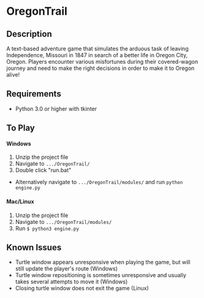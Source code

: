 # OregonTrail

## Description
A text-based adventure game that simulates the arduous task of leaving Independence, Missouri in 1847 in search of a better life in Oregon City, Oregon.  Players encounter various misfortunes during their covered-wagon journey and need to make the right decisions in order to make it to Oregon alive!

## Requirements
- Python 3.0 or higher with tkinter

## To Play
#### Windows
1. Unzip the project file
2. Navigate to `.../OregonTrail/`
3. Double click "run.bat"
- Alternatively navigate to `.../OregonTrail/modules/` and run `python engine.py`

#### Mac/Linux
1. Unzip the project file
2. Navigate to `.../OregonTrail/modules/`
3. Run `$ python3 engine.py`

## Known Issues
- Turtle window appears unresponsive when playing the game, but will still update the player's route (Windows)
- Turtle window repositioning is sometimes unresponsive and usually takes several attempts to move it (Windows)
- Closing turtle window does not exit the game (Linux)
